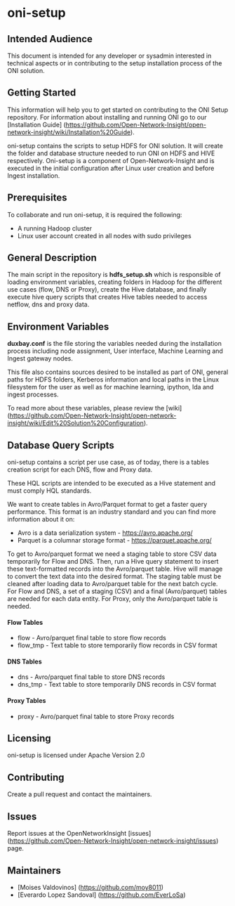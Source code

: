 # oni-setup

## Intended Audience

This document is intended for any developer or sysadmin interested in technical aspects or in contributing to the setup installation process of the ONI solution. 

## Getting Started

This information will help you to get started on contributing to the ONI Setup repository. For information about installing and running ONI go to our [Installation Guide] (https://github.com/Open-Network-Insight/open-network-insight/wiki/Installation%20Guide).

oni-setup contains the scripts to setup HDFS for ONI solution. It will create the folder and database structure needed to run ONI on HDFS and HIVE respectively. Oni-setup is a component of Open-Network-Insight and is executed in the initial configuration after Linux user creation and before Ingest installation.

## Prerequisites

To collaborate and run oni-setup, it is required the following:
- A running Hadoop cluster
- Linux user account created in all nodes with sudo privileges

## General Description

The main script in the repository is **hdfs_setup.sh** which is responsible of loading environment variables, creating folders in Hadoop for the different use cases (flow, DNS or Proxy), create the Hive database, and finally execute hive query scripts that creates Hive tables needed to access netflow, dns and proxy data.

## Environment Variables

**duxbay.conf** is the file storing the variables needed during the installation process including node assignment, User interface, Machine Learning and Ingest gateway nodes.

This file also contains sources desired to be installed as part of ONI, general paths for HDFS folders, Kerberos information and local paths in the Linux filesystem for the user as well as for machine learning, ipython, lda and ingest processes.

To read more about these variables, please review the [wiki] (https://github.com/Open-Network-Insight/open-network-insight/wiki/Edit%20Solution%20Configuration).

## Database Query Scripts

oni-setup contains a script per use case, as of today, there is a tables creation script for each DNS, flow and Proxy data.

These HQL scripts are intended to be executed as a Hive statement and must comply HQL standards. 

We want to create tables in Avro/Parquet format to get a faster query performance. This format is an industry standard and you can find more information about it on:
- Avro is a data serialization system - https://avro.apache.org/
- Parquet is a columnar storage format - https://parquet.apache.org/

To get to Avro/parquet format we need a staging table to store CSV data temporarily for Flow and DNS. Then, run a Hive query statement to insert these text-formatted records into the Avro/parquet table. Hive will manage to convert the text data into the desired format. The staging table must be cleaned after loading data to Avro/parquet table for the next batch cycle. For Flow and DNS, a set of a staging (CSV) and a final (Avro/parquet) tables are needed for each data entity. For Proxy, only the Avro/parquet table is needed.

#### Flow Tables
- flow - Avro/parquet final table to store flow records
- flow_tmp - Text table to store temporarily flow records in CSV format

#### DNS Tables
- dns - Avro/parquet final table to store DNS records
- dns_tmp - Text table to store temporarily DNS records in CSV format

#### Proxy Tables
- proxy - Avro/parquet final table to store Proxy records

## Licensing

oni-setup is licensed under Apache Version 2.0

## Contributing 

Create a pull request and contact the maintainers.

## Issues

Report issues at the OpenNetworkInsight [issues] (https://github.com/Open-Network-Insight/open-network-insight/issues) page.
 
## Maintainers

- [Moises Valdovinos] (https://github.com/moy8011)
- [Everardo Lopez Sandoval] (https://github.com/EverLoSa)  

